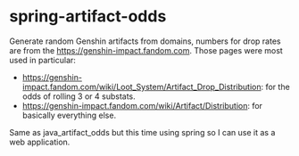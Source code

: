 # spring-artifact-odds
Generate random Genshin artifacts from domains, numbers for drop rates are from the https://genshin-impact.fandom.com.
Those pages were most used in particular:
* https://genshin-impact.fandom.com/wiki/Loot_System/Artifact_Drop_Distribution: for the odds of rolling 3 or 4 substats.
* https://genshin-impact.fandom.com/wiki/Artifact/Distribution: for basically everything else.

Same as java_artifact_odds but this time using spring so I can use it as a web application.
